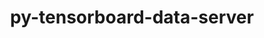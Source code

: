 ---
title: "py-tensorboard-data-server"
layout: cache
categories: [package, develop-2023-10-15]
meta: {"versions": ["0.6.1", "0.7.0"], "compilers": ["apple-clang@=14.0.0", "gcc@=11.3.0"], "oss": ["ubuntu22.04", "ventura"], "platforms": ["darwin", "linux"], "targets": ["aarch64", "x86_64_v3"], "stacks": ["ml-darwin-aarch64-mps", "ml-linux-x86_64-cpu", "ml-linux-x86_64-cuda", "ml-linux-x86_64-rocm", "root"], "num_specs": 7, "num_specs_by_stack": {"ml-darwin-aarch64-mps": 2, "root": 7, "ml-linux-x86_64-cuda": 5, "ml-linux-x86_64-cpu": 5, "ml-linux-x86_64-rocm": 5}}
spec_details: [{"hash": "jkz7dynyu755pj7dglrewpccxrn4fgb7", "compiler": "apple-clang@=14.0.0", "versions": ["0.7.0"], "os": "ventura", "platform": "darwin", "target": "aarch64", "variants": ["build_system=python_pip"], "stacks": ["ml-darwin-aarch64-mps", "root"], "size": "-", "tarball": "https://binaries.spack.io/releases/develop-2023-10-15/build_cache/darwin-ventura-aarch64/apple-clang-14.0.0/py-tensorboard-data-server-0.7.0/darwin-ventura-aarch64-apple-clang-14.0.0-py-tensorboard-data-server-0.7.0-jkz7dynyu755pj7dglrewpccxrn4fgb7.spack"}, {"hash": "vdphxvaj5rprnhjd3ntgcep7j4sn43ws", "compiler": "apple-clang@=14.0.0", "versions": ["0.7.0"], "os": "ventura", "platform": "darwin", "target": "aarch64", "variants": ["build_system=python_pip"], "stacks": ["ml-darwin-aarch64-mps", "root"], "size": "-", "tarball": "https://binaries.spack.io/releases/develop-2023-10-15/build_cache/darwin-ventura-aarch64/apple-clang-14.0.0/py-tensorboard-data-server-0.7.0/darwin-ventura-aarch64-apple-clang-14.0.0-py-tensorboard-data-server-0.7.0-vdphxvaj5rprnhjd3ntgcep7j4sn43ws.spack"}, {"hash": "i2z27fxh5tizwoltacrrffkqvcl5xn3z", "compiler": "gcc@=11.3.0", "versions": ["0.6.1"], "os": "ubuntu22.04", "platform": "linux", "target": "x86_64_v3", "variants": ["build_system=python_pip", "patches=4b3bcc2,878bbd6"], "stacks": ["root", "ml-linux-x86_64-cuda", "ml-linux-x86_64-cpu", "ml-linux-x86_64-rocm"], "size": "-", "tarball": "https://binaries.spack.io/releases/develop-2023-10-15/build_cache/linux-ubuntu22.04-x86_64_v3/gcc-11.3.0/py-tensorboard-data-server-0.6.1/linux-ubuntu22.04-x86_64_v3-gcc-11.3.0-py-tensorboard-data-server-0.6.1-i2z27fxh5tizwoltacrrffkqvcl5xn3z.spack"}, {"hash": "opqyunuj4xrp3rt7mhars74e4wuocos4", "compiler": "gcc@=11.3.0", "versions": ["0.7.0"], "os": "ubuntu22.04", "platform": "linux", "target": "x86_64_v3", "variants": ["build_system=python_pip"], "stacks": ["root", "ml-linux-x86_64-cuda", "ml-linux-x86_64-cpu", "ml-linux-x86_64-rocm"], "size": "-", "tarball": "https://binaries.spack.io/releases/develop-2023-10-15/build_cache/linux-ubuntu22.04-x86_64_v3/gcc-11.3.0/py-tensorboard-data-server-0.7.0/linux-ubuntu22.04-x86_64_v3-gcc-11.3.0-py-tensorboard-data-server-0.7.0-opqyunuj4xrp3rt7mhars74e4wuocos4.spack"}, {"hash": "3mmjsblalzrsvn3x3pmkfnjfdpijpsr3", "compiler": "gcc@=11.3.0", "versions": ["0.7.0"], "os": "ubuntu22.04", "platform": "linux", "target": "x86_64_v3", "variants": ["build_system=python_pip"], "stacks": ["root", "ml-linux-x86_64-cuda", "ml-linux-x86_64-cpu", "ml-linux-x86_64-rocm"], "size": "-", "tarball": "https://binaries.spack.io/releases/develop-2023-10-15/build_cache/linux-ubuntu22.04-x86_64_v3/gcc-11.3.0/py-tensorboard-data-server-0.7.0/linux-ubuntu22.04-x86_64_v3-gcc-11.3.0-py-tensorboard-data-server-0.7.0-3mmjsblalzrsvn3x3pmkfnjfdpijpsr3.spack"}, {"hash": "zt47fqqiuuhghxncfpbftqaiegq54zfn", "compiler": "gcc@=11.3.0", "versions": ["0.7.0"], "os": "ubuntu22.04", "platform": "linux", "target": "x86_64_v3", "variants": ["build_system=python_pip"], "stacks": ["root", "ml-linux-x86_64-cuda", "ml-linux-x86_64-cpu", "ml-linux-x86_64-rocm"], "size": "-", "tarball": "https://binaries.spack.io/releases/develop-2023-10-15/build_cache/linux-ubuntu22.04-x86_64_v3/gcc-11.3.0/py-tensorboard-data-server-0.7.0/linux-ubuntu22.04-x86_64_v3-gcc-11.3.0-py-tensorboard-data-server-0.7.0-zt47fqqiuuhghxncfpbftqaiegq54zfn.spack"}, {"hash": "4lexzrsxyp772pgeh3n3ojnnqg7ehf2g", "compiler": "gcc@=11.3.0", "versions": ["0.7.0"], "os": "ubuntu22.04", "platform": "linux", "target": "x86_64_v3", "variants": ["build_system=python_pip"], "stacks": ["root", "ml-linux-x86_64-cuda", "ml-linux-x86_64-cpu", "ml-linux-x86_64-rocm"], "size": "-", "tarball": "https://binaries.spack.io/releases/develop-2023-10-15/build_cache/linux-ubuntu22.04-x86_64_v3/gcc-11.3.0/py-tensorboard-data-server-0.7.0/linux-ubuntu22.04-x86_64_v3-gcc-11.3.0-py-tensorboard-data-server-0.7.0-4lexzrsxyp772pgeh3n3ojnnqg7ehf2g.spack"}]
---